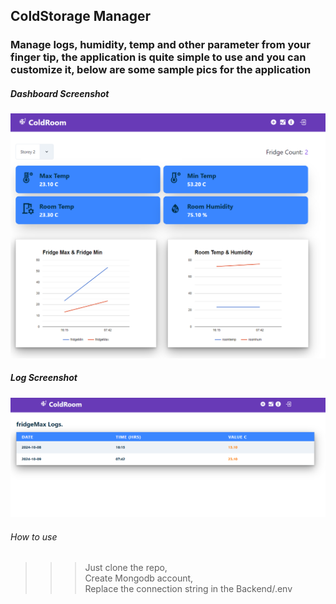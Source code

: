 ## ColdStorage Manager

### Manage logs, humidity, temp and other parameter from your finger tip, the application is quite simple to use and you can customize it, below are some sample pics for the application

##### Dashboard Screenshot
![Dashboard](https://raw.githubusercontent.com/yosiaLukumai/Cold_storage/master/demo/dash.png)

##### Log Screenshot
![Log](https://raw.githubusercontent.com/yosiaLukumai/Cold_storage/master/demo/log.png)


###### How to use
>>> Just clone the repo, <br />
>>> Create Mongodb account, <br />
>>> Replace the connection string in the Backend/.env